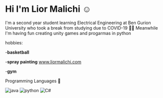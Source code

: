 # Hi I'm Lior Malichi :relaxed:
I'm  a second year student learning Electrical Engineering at Ben Gurion University who took a break from studying due to COVID-19 :man_student:
Meanwhile I'm having fun creating unity games and progarmas in python

hobbies:

-**basketball** 

-**spray painting** www.liormalichi.com

-**gym**

Programming Languages :love_you_gesture:


![java](https://user-images.githubusercontent.com/63522056/117112921-741fbe80-ad92-11eb-96ef-456f7eff791a.png)
![python](https://user-images.githubusercontent.com/63522056/117112947-7c77f980-ad92-11eb-9a0a-083c7ea9ab0e.png)
![C#](https://user-images.githubusercontent.com/63522056/117113299-f1e3ca00-ad92-11eb-8a14-fb7bacd2c2a2.png)
